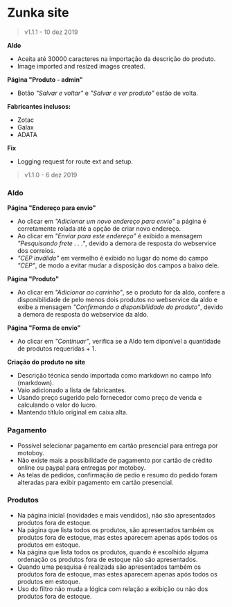 # Zunka site  

> v1.1.1 - 10 dez 2019

**Aldo**
* Aceita até 30000 caracteres na importação da descrição do produto.
* Image imported and resized images created.

**Página "Produto - admin"**
* Botão *"Salvar e voltar"* e *"Salvar e ver produto"* estão de volta.

**Fabricantes inclusos:**
* Zotac
* Galax
* ADATA

**Fix**
* Logging request for route ext and setup.






> v1.1.0 - 6 dez 2019

### Aldo

**Página "Endereço para envio"** 
* Ao clicar em *"Adicionar um novo endereço para envio"* a página é corretamente rolada até a opção de criar novo endereço.  
* Ao clicar em *"Enviar para este endereço"* é exibido a mensagem *"Pesquisando frete . . ."*, devido a demora de resposta do webservice dos correios.
* *"CEP inválido"* em vermelho é exibido no lugar do nome do campo *"CEP"*, de modo a evitar mudar a disposição dos campos a baixo dele.

**Página "Produto"**
* Ao clicar em *"Adicionar ao carrinho"*, se o produto for da aldo, confere a disponibilidade de pelo menos dois produtos no webservice da aldo e exibe a mensagem *"Confirmando a disponibilidade do produto"*, devido a demora de resposta do webservice da aldo.

**Página "Forma de envio"**
* Ao clicar em *"Continuar"*, verifica se a Aldo tem diponível a quantidade de produtos requeridas + 1.   

**Criação do produto no site**
* Descrição técnica sendo importada como markdown no campo Info (markdown).
* Vaio adicionado a lista de fabricantes.
* Usando preço sugerido pelo fornecedor como preço de venda e calculando o valor do lucro.
* Mantendo títlulo original em caixa alta.

### Pagamento

* Possível selecionar pagamento em cartão presencial para entrega por motoboy.
* Não existe mais a possibilidade de pagamento por cartão de crédito online ou paypal para entregas por motoboy.
* As telas de pedidos, confirmação de pedio e resumo do pedido foram alteradas para exibir pagamento em cartão presencial.

### Produtos

* Na página inicial (novidades e mais vendidos), não são apresentados produtos fora de estoque.
* Na página que lista todos os produtos, são apresentados também os produtos fora de estoque, mas estes aparecem apenas após todos os produtos em estoque.
* Na página que lista todos os produtos, quando é escolhido alguma ordenação os produtos fora de estoque não são apresentados.
* Quando uma pesquisa é realizada são apresentados também os produtos fora de estoque, mas estes aparecem apenas após todos os produtos em estoque.
* Uso do filtro não muda a lógica com relação a exibição ou não dos produtos fora de estoque.
